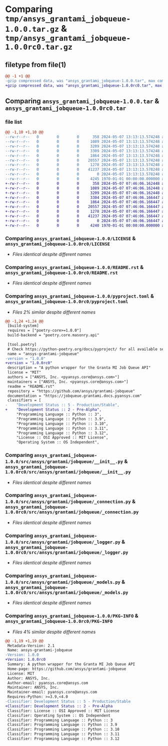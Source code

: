 # Comparing `tmp/ansys_grantami_jobqueue-1.0.0.tar.gz` & `tmp/ansys_grantami_jobqueue-1.0.0rc0.tar.gz`

## filetype from file(1)

```diff
@@ -1 +1 @@
-gzip compressed data, was "ansys_grantami_jobqueue-1.0.0.tar", max compression
+gzip compressed data, was "ansys_grantami_jobqueue-1.0.0rc0.tar", max compression
```

## Comparing `ansys_grantami_jobqueue-1.0.0.tar` & `ansys_grantami_jobqueue-1.0.0rc0.tar`

### file list

```diff
@@ -1,10 +1,10 @@
--rw-r--r--   0        0        0      358 2024-05-07 13:13:13.574248 ansys_grantami_jobqueue-1.0.0/AUTHORS
--rw-r--r--   0        0        0     1089 2024-05-07 13:13:13.574248 ansys_grantami_jobqueue-1.0.0/LICENSE
--rw-r--r--   0        0        0     3209 2024-05-07 13:13:13.574248 ansys_grantami_jobqueue-1.0.0/README.rst
--rw-r--r--   0        0        0     3309 2024-05-07 13:13:13.574248 ansys_grantami_jobqueue-1.0.0/pyproject.toml
--rw-r--r--   0        0        0     1864 2024-05-07 13:13:13.574248 ansys_grantami_jobqueue-1.0.0/src/ansys/grantami/jobqueue/__init__.py
--rw-r--r--   0        0        0    20557 2024-05-07 13:13:13.574248 ansys_grantami_jobqueue-1.0.0/src/ansys/grantami/jobqueue/_connection.py
--rw-r--r--   0        0        0     1278 2024-05-07 13:13:13.574248 ansys_grantami_jobqueue-1.0.0/src/ansys/grantami/jobqueue/_logger.py
--rw-r--r--   0        0        0    41237 2024-05-07 13:13:13.578248 ansys_grantami_jobqueue-1.0.0/src/ansys/grantami/jobqueue/_models.py
--rw-r--r--   0        0        0        0 2024-05-07 13:13:13.578248 ansys_grantami_jobqueue-1.0.0/src/ansys/grantami/jobqueue/py.typed
--rw-r--r--   0        0        0     4245 1970-01-01 00:00:00.000000 ansys_grantami_jobqueue-1.0.0/PKG-INFO
+-rw-r--r--   0        0        0      358 2024-05-07 07:46:06.162448 ansys_grantami_jobqueue-1.0.0rc0/AUTHORS
+-rw-r--r--   0        0        0     1089 2024-05-07 07:46:06.162448 ansys_grantami_jobqueue-1.0.0rc0/LICENSE
+-rw-r--r--   0        0        0     3209 2024-05-07 07:46:06.162448 ansys_grantami_jobqueue-1.0.0rc0/README.rst
+-rw-r--r--   0        0        0     3304 2024-05-07 07:46:06.166447 ansys_grantami_jobqueue-1.0.0rc0/pyproject.toml
+-rw-r--r--   0        0        0     1864 2024-05-07 07:46:06.166447 ansys_grantami_jobqueue-1.0.0rc0/src/ansys/grantami/jobqueue/__init__.py
+-rw-r--r--   0        0        0    20557 2024-05-07 07:46:06.166447 ansys_grantami_jobqueue-1.0.0rc0/src/ansys/grantami/jobqueue/_connection.py
+-rw-r--r--   0        0        0     1278 2024-05-07 07:46:06.166447 ansys_grantami_jobqueue-1.0.0rc0/src/ansys/grantami/jobqueue/_logger.py
+-rw-r--r--   0        0        0    41237 2024-05-07 07:46:06.166447 ansys_grantami_jobqueue-1.0.0rc0/src/ansys/grantami/jobqueue/_models.py
+-rw-r--r--   0        0        0        0 2024-05-07 07:46:06.166447 ansys_grantami_jobqueue-1.0.0rc0/src/ansys/grantami/jobqueue/py.typed
+-rw-r--r--   0        0        0     4240 1970-01-01 00:00:00.000000 ansys_grantami_jobqueue-1.0.0rc0/PKG-INFO
```

### Comparing `ansys_grantami_jobqueue-1.0.0/LICENSE` & `ansys_grantami_jobqueue-1.0.0rc0/LICENSE`

 * *Files identical despite different names*

### Comparing `ansys_grantami_jobqueue-1.0.0/README.rst` & `ansys_grantami_jobqueue-1.0.0rc0/README.rst`

 * *Files identical despite different names*

### Comparing `ansys_grantami_jobqueue-1.0.0/pyproject.toml` & `ansys_grantami_jobqueue-1.0.0rc0/pyproject.toml`

 * *Files 2% similar despite different names*

```diff
@@ -1,24 +1,24 @@
 [build-system]
 requires = ["poetry-core>=1.0.0"]
 build-backend = "poetry.core.masonry.api"
 
 [tool.poetry]
 # Check https://python-poetry.org/docs/pyproject/ for all available sections
 name = "ansys-grantami-jobqueue"
-version = "1.0.0"
+version = "1.0.0rc0"
 description = "A python wrapper for the Granta MI Job Queue API"
 license = "MIT"
 authors = ["ANSYS, Inc. <pyansys.core@ansys.com>"]
 maintainers = ["ANSYS, Inc. <pyansys.core@ansys.com>"]
 readme = "README.rst"
 repository = "https://github.com/ansys/grantami-jobqueue"
 documentation = "https://jobqueue.grantami.docs.pyansys.com"
 classifiers = [
-    "Development Status :: 5 - Production/Stable",
+    "Development Status :: 2 - Pre-Alpha",
     "Programming Language :: Python :: 3",
     "Programming Language :: Python :: 3.9",
     "Programming Language :: Python :: 3.10",
     "Programming Language :: Python :: 3.11",
     "Programming Language :: Python :: 3.12",
     "License :: OSI Approved :: MIT License",
     "Operating System :: OS Independent",
```

### Comparing `ansys_grantami_jobqueue-1.0.0/src/ansys/grantami/jobqueue/__init__.py` & `ansys_grantami_jobqueue-1.0.0rc0/src/ansys/grantami/jobqueue/__init__.py`

 * *Files identical despite different names*

### Comparing `ansys_grantami_jobqueue-1.0.0/src/ansys/grantami/jobqueue/_connection.py` & `ansys_grantami_jobqueue-1.0.0rc0/src/ansys/grantami/jobqueue/_connection.py`

 * *Files identical despite different names*

### Comparing `ansys_grantami_jobqueue-1.0.0/src/ansys/grantami/jobqueue/_logger.py` & `ansys_grantami_jobqueue-1.0.0rc0/src/ansys/grantami/jobqueue/_logger.py`

 * *Files identical despite different names*

### Comparing `ansys_grantami_jobqueue-1.0.0/src/ansys/grantami/jobqueue/_models.py` & `ansys_grantami_jobqueue-1.0.0rc0/src/ansys/grantami/jobqueue/_models.py`

 * *Files identical despite different names*

### Comparing `ansys_grantami_jobqueue-1.0.0/PKG-INFO` & `ansys_grantami_jobqueue-1.0.0rc0/PKG-INFO`

 * *Files 4% similar despite different names*

```diff
@@ -1,19 +1,19 @@
 Metadata-Version: 2.1
 Name: ansys-grantami-jobqueue
-Version: 1.0.0
+Version: 1.0.0rc0
 Summary: A python wrapper for the Granta MI Job Queue API
 Home-page: https://github.com/ansys/grantami-jobqueue
 License: MIT
 Author: ANSYS, Inc.
 Author-email: pyansys.core@ansys.com
 Maintainer: ANSYS, Inc.
 Maintainer-email: pyansys.core@ansys.com
 Requires-Python: >=3.9,<4.0
-Classifier: Development Status :: 5 - Production/Stable
+Classifier: Development Status :: 2 - Pre-Alpha
 Classifier: License :: OSI Approved :: MIT License
 Classifier: Operating System :: OS Independent
 Classifier: Programming Language :: Python :: 3
 Classifier: Programming Language :: Python :: 3.9
 Classifier: Programming Language :: Python :: 3.10
 Classifier: Programming Language :: Python :: 3.11
 Classifier: Programming Language :: Python :: 3.12
```

